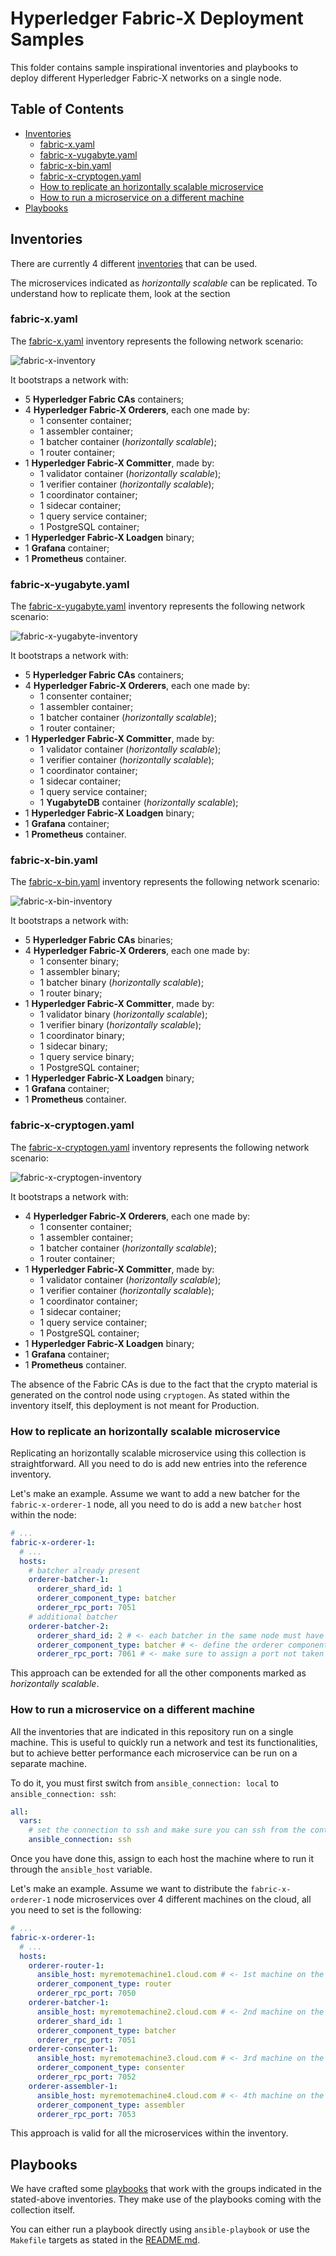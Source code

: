 # Hyperledger Fabric-X Deployment Samples

This folder contains sample inspirational inventories and playbooks to deploy different Hyperledger Fabric-X networks on a single node.

## Table of Contents <!-- omit in toc -->

- [Inventories](#inventories)
  - [fabric-x.yaml](#fabric-xyaml)
  - [fabric-x-yugabyte.yaml](#fabric-x-yugabyteyaml)
  - [fabric-x-bin.yaml](#fabric-x-binyaml)
  - [fabric-x-cryptogen.yaml](#fabric-x-cryptogenyaml)
  - [How to replicate an horizontally scalable microservice](#how-to-replicate-an-horizontally-scalable-microservice)
  - [How to run a microservice on a different machine](#how-to-run-a-microservice-on-a-different-machine)
- [Playbooks](#playbooks)

## Inventories

There are currently 4 different [inventories](./inventory/) that can be used.

The microservices indicated as _horizontally scalable_ can be replicated. To understand how to replicate them, look at the section

### fabric-x.yaml

The [fabric-x.yaml](./inventory/fabric-x.yaml) inventory represents the following network scenario:

![fabric-x-inventory](./images/fabric-x.drawio.png)

It bootstraps a network with:

- 5 **Hyperledger Fabric CAs** containers;
- 4 **Hyperledger Fabric-X Orderers**, each one made by:
  - 1 consenter container;
  - 1 assembler container;
  - 1 batcher container (_horizontally scalable_);
  - 1 router container;
- 1 **Hyperledger Fabric-X Committer**, made by:
  - 1 validator container (_horizontally scalable_);
  - 1 verifier container (_horizontally scalable_);
  - 1 coordinator container;
  - 1 sidecar container;
  - 1 query service container;
  - 1 PostgreSQL container;
- 1 **Hyperledger Fabric-X Loadgen** binary;
- 1 **Grafana** container;
- 1 **Prometheus** container.

### fabric-x-yugabyte.yaml

The [fabric-x-yugabyte.yaml](./inventory/fabric-x-yugabyte.yaml) inventory represents the following network scenario:

![fabric-x-yugabyte-inventory](./images/fabric-x-yugabyte.drawio.png)

It bootstraps a network with:

- 5 **Hyperledger Fabric CAs** containers;
- 4 **Hyperledger Fabric-X Orderers**, each one made by:
  - 1 consenter container;
  - 1 assembler container;
  - 1 batcher container (_horizontally scalable_);
  - 1 router container;
- 1 **Hyperledger Fabric-X Committer**, made by:
  - 1 validator container (_horizontally scalable_);
  - 1 verifier container (_horizontally scalable_);
  - 1 coordinator container;
  - 1 sidecar container;
  - 1 query service container;
  - 1 **YugabyteDB** container (_horizontally scalable_);
- 1 **Hyperledger Fabric-X Loadgen** binary;
- 1 **Grafana** container;
- 1 **Prometheus** container.

### fabric-x-bin.yaml

The [fabric-x-bin.yaml](./inventory/fabric-x-bin.yaml) inventory represents the following network scenario:

![fabric-x-bin-inventory](./images/fabric-x-bin.drawio.png)

It bootstraps a network with:

- 5 **Hyperledger Fabric CAs** binaries;
- 4 **Hyperledger Fabric-X Orderers**, each one made by:
  - 1 consenter binary;
  - 1 assembler binary;
  - 1 batcher binary (_horizontally scalable_);
  - 1 router binary;
- 1 **Hyperledger Fabric-X Committer**, made by:
  - 1 validator binary (_horizontally scalable_);
  - 1 verifier binary (_horizontally scalable_);
  - 1 coordinator binary;
  - 1 sidecar binary;
  - 1 query service binary;
  - 1 PostgreSQL container;
- 1 **Hyperledger Fabric-X Loadgen** binary;
- 1 **Grafana** container;
- 1 **Prometheus** container.

### fabric-x-cryptogen.yaml

The [fabric-x-cryptogen.yaml](./inventory/fabric-x-cryptogen.yaml) inventory represents the following network scenario:

![fabric-x-cryptogen-inventory](./images/fabric-x-cryptogen.drawio.png)

It bootstraps a network with:

- 4 **Hyperledger Fabric-X Orderers**, each one made by:
  - 1 consenter container;
  - 1 assembler container;
  - 1 batcher container (_horizontally scalable_);
  - 1 router container;
- 1 **Hyperledger Fabric-X Committer**, made by:
  - 1 validator container (_horizontally scalable_);
  - 1 verifier container (_horizontally scalable_);
  - 1 coordinator container;
  - 1 sidecar container;
  - 1 query service container;
  - 1 PostgreSQL container;
- 1 **Hyperledger Fabric-X Loadgen** binary;
- 1 **Grafana** container;
- 1 **Prometheus** container.

The absence of the Fabric CAs is due to the fact that the crypto material is generated on the control node using `cryptogen`. As stated within the inventory itself, this deployment is not meant for Production.

### How to replicate an horizontally scalable microservice

Replicating an horizontally scalable microservice using this collection is straightforward. All you need to do is add new entries into the reference inventory.

Let's make an example. Assume we want to add a new batcher for the `fabric-x-orderer-1` node, all you need to do is add a new `batcher` host within the node:

```yaml
# ...
fabric-x-orderer-1:
  # ...
  hosts:
    # batcher already present
    orderer-batcher-1:
      orderer_shard_id: 1
      orderer_component_type: batcher
      orderer_rpc_port: 7051
    # additional batcher
    orderer-batcher-2:
      orderer_shard_id: 2 # <- each batcher in the same node must have a unique shard ID
      orderer_component_type: batcher # <- define the orderer component type to "batcher"
      orderer_rpc_port: 7061 # <- make sure to assign a port not taken by others
```

This approach can be extended for all the other components marked as _horizontally scalable_.

### How to run a microservice on a different machine

All the inventories that are indicated in this repository run on a single machine. This is useful to quickly run a network and test its functionalities, but to achieve better performance each microservice can be run on a separate machine.

To do it, you must first switch from `ansible_connection: local` to `ansible_connection: ssh`:

```yaml
all:
  vars:
    # set the connection to ssh and make sure you can ssh from the control node to the target machines
    ansible_connection: ssh
```

Once you have done this, assign to each host the machine where to run it through the `ansible_host` variable.

Let's make an example. Assume we want to distribute the `fabric-x-orderer-1` node microservices over 4 different machines on the cloud, all you need to set is the following:

```yaml
# ...
fabric-x-orderer-1:
  # ...
  hosts:
    orderer-router-1:
      ansible_host: myremotemachine1.cloud.com # <- 1st machine on the cloud
      orderer_component_type: router
      orderer_rpc_port: 7050
    orderer-batcher-1:
      ansible_host: myremotemachine2.cloud.com # <- 2nd machine on the cloud
      orderer_shard_id: 1
      orderer_component_type: batcher
      orderer_rpc_port: 7051
    orderer-consenter-1:
      ansible_host: myremotemachine3.cloud.com # <- 3rd machine on the cloud
      orderer_component_type: consenter
      orderer_rpc_port: 7052
    orderer-assembler-1:
      ansible_host: myremotemachine4.cloud.com # <- 4th machine on the cloud
      orderer_component_type: assembler
      orderer_rpc_port: 7053
```

This approach is valid for all the microservices within the inventory.

## Playbooks

We have crafted some [playbooks](./playbooks/) that work with the groups indicated in the stated-above inventories. They make use of the playbooks coming with the collection itself.

You can either run a playbook directly using `ansible-playbook` or use the `Makefile` targets as stated in the [README.md](../README.md#1-generate-the-artifacts).
